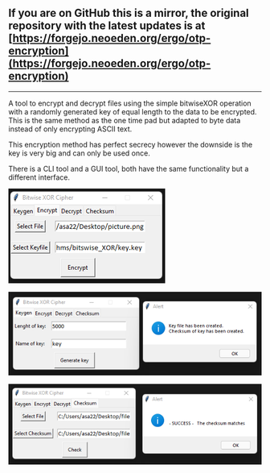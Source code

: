## If you are on GitHub this is a mirror, the original repository with the latest updates is at [https://forgejo.neoeden.org/ergo/otp-encryption](https://forgejo.neoeden.org/ergo/otp-encryption)
---

A tool to encrypt and decrypt files using the simple bitwiseXOR operation with a randomly generated key of equal length to the data to be encrypted. This is the same method as the one time pad but adapted to byte data instead of only encrypting ASCII text.

This encryption method has perfect secrecy however the downside is the key is very big and can only be used once.

There is a CLI tool and a GUI tool, both have the same functionality but a different interface.

![alt text](https://raw.githubusercontent.com/neoedenergo/OTP-Encryption/refs/heads/main/image2.png)

![alt text](https://raw.githubusercontent.com/neoedenergo/OTP-Encryption/refs/heads/main/image1.png)

![alt text](https://raw.githubusercontent.com/neoedenergo/OTP-Encryption/refs/heads/main/image3.png)
